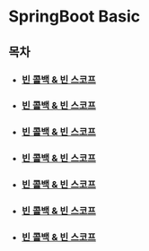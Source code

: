 # SpringBoot Basic

## 목차
- ### [빈 콜백 & 빈 스코프](docs/BeanCallBackAndBeanScope.md)
- ### [빈 콜백 & 빈 스코프](docs/BeanCallBackAndBeanScope.md)
- ### [빈 콜백 & 빈 스코프](docs/BeanCallBackAndBeanScope.md)
- ### [빈 콜백 & 빈 스코프](docs/BeanCallBackAndBeanScope.md)
- ### [빈 콜백 & 빈 스코프](docs/BeanCallBackAndBeanScope.md)
- ### [빈 콜백 & 빈 스코프](docs/BeanCallBackAndBeanScope.md)
- ### [빈 콜백 & 빈 스코프](docs/BeanCallBackAndBeanScope.md)